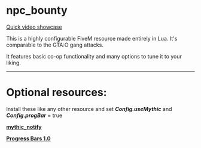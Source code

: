 # npc_bounty
[Quick video showcase](https://streamable.com/sujyy9)

This is a highly configurable FiveM resource made entirely in Lua. It's comparable to the GTA:O gang attacks.

It features basic co-op functionality and many options to tune it to your liking.

---

# Optional resources: 

Install these like any other resource and set ___Config.useMythic___ and ___Config.progBar___ = true

__[mythic_notify](https://github.com/JayMontana36/mythic_notify)__

__[Progress Bars 1.0](https://forum.cfx.re/t/release-progress-bars-1-0-standalone/526287)__


